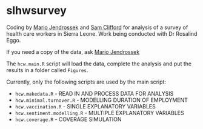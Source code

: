 # slhwsurvey

Coding by [Mario Jendrossek](https://github.com/MarioJendrossek) and [Sam Clifford](https://github.com/samclifford) for analysis of a survey of health care workers in Sierra Leone. Work being conducted with Dr Rosalind Eggo.

If you need a copy of the data, ask [Mario Jendrossek](mailto:mario.jendrossek@lshtm.ac.uk)

The `hcw.main.R` script will load the data, complete the analysis and put the results in a folder called `Figures`.

Currently, only the following scripts are used by the main script:

* `hcw.makedata.R` - READ IN AND PROCESS DATA FOR ANALYSIS
* `hcw.minimal.turnover.R` - MODELLING DURATION OF EMPLOYMENT
* `hcw.vaccination.R` - SINGLE EXPLANATORY VARIABLES
* `hcw.sentiment.modelling.R` - MULTIPLE EXPLANATORY VARIABLES
* `hcw.coverage.R` - COVERAGE SIMULATION 